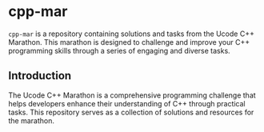 # cpp-mar

`cpp-mar` is a repository containing solutions and tasks from the Ucode C++ Marathon. This marathon is designed to challenge and improve your C++ programming skills through a series of engaging and diverse tasks.

## Introduction

The Ucode C++ Marathon is a comprehensive programming challenge that helps developers enhance their understanding of C++ through practical tasks. This repository serves as a collection of solutions and resources for the marathon.
